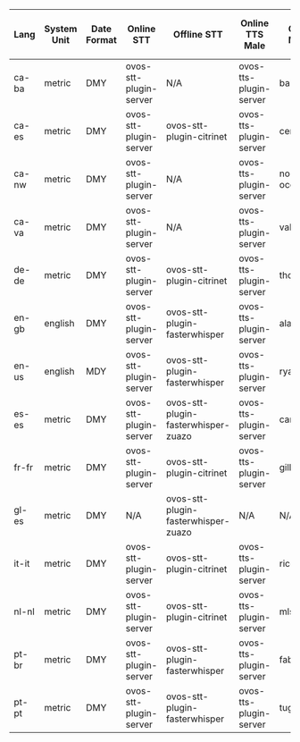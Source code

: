 | Lang | System Unit | Date Format | Online STT | Offline STT | Online TTS Male | Online TTS Male Voice | Online TTS Female | Online TTS Female Voice | Offline TTS Male | Offline TTS Male Voice | Offline TTS Female | Offline TTS Female Voice |
| --- | --- | --- | --- | --- | --- | --- | --- | --- | --- | --- | --- | --- |
| ca-ba | metric | DMY | ovos-stt-plugin-server | N/A | ovos-tts-plugin-server | balear/quim | ovos-tts-plugin-server | balear/olga | N/A | N/A | N/A | N/A |
| ca-es | metric | DMY | ovos-stt-plugin-server | ovos-stt-plugin-citrinet | ovos-tts-plugin-server | central/grau | ovos-tts-plugin-server | central/elia | ovos-tts-plugin-piper | upc_pau-x_low | ovos-tts-plugin-piper | upc_ona-x_low |
| ca-nw | metric | DMY | ovos-stt-plugin-server | N/A | ovos-tts-plugin-server | nord-occidental/pere | ovos-tts-plugin-server | nord-occidental/emma | N/A | N/A | N/A | N/A |
| ca-va | metric | DMY | ovos-stt-plugin-server | N/A | ovos-tts-plugin-server | valencia/lluc | ovos-tts-plugin-server | valencia/gina | N/A | N/A | N/A | N/A |
| de-de | metric | DMY | ovos-stt-plugin-server | ovos-stt-plugin-citrinet | ovos-tts-plugin-server | thorsten-low | ovos-tts-plugin-server | ramona-low | ovos-tts-plugin-piper | thorsten-low | ovos-tts-plugin-piper | ramona-low |
| en-gb | english | DMY | ovos-stt-plugin-server | ovos-stt-plugin-fasterwhisper | ovos-tts-plugin-server | alan-low | ovos-stt-plugin-server | alba-medium | ovos-tts-plugin-piper | alan-low | ovos-tts-plugin-piper | alba-medium |
| en-us | english | MDY | ovos-stt-plugin-server | ovos-stt-plugin-fasterwhisper | ovos-tts-plugin-server | ryan-low | ovos-tts-plugin-server | amy-low | ovos-tts-plugin-piper | ryan-low | ovos-tts-plugin-piper | amy-low |
| es-es | metric | DMY | ovos-stt-plugin-server | ovos-stt-plugin-fasterwhisper-zuazo | ovos-tts-plugin-server | carlfm-x_low | ovos-tts-plugin-server | mls_9972-low | ovos-tts-plugin-piper | carlfm-x_low | ovos-tts-plugin-piper | mls_9972-low |
| fr-fr | metric | DMY | ovos-stt-plugin-server | ovos-stt-plugin-citrinet | ovos-tts-plugin-server | gilles-low | ovos-tts-plugin-server | siwis-low | ovos-tts-plugin-piper | gilles-low | ovos-tts-plugin-piper | siwis-low |
| gl-es | metric | DMY | N/A | ovos-stt-plugin-fasterwhisper-zuazo | N/A | N/A | N/A | N/A | ovos-tts-plugin-cotovia | iago | ovos-tts-plugin-cotovia | sabela |
| it-it | metric | DMY | ovos-stt-plugin-server | ovos-stt-plugin-citrinet | ovos-tts-plugin-server | riccardo-x_low | ovos-tts-plugin-server | paola-medium | ovos-tts-plugin-piper | riccardo-x_low | ovos-tts-plugin-piper | paola-medium |
| nl-nl | metric | DMY | ovos-stt-plugin-server | ovos-stt-plugin-citrinet | ovos-tts-plugin-server | mls-medium | ovos-tts-plugin-server | mls_5809-low | ovos-tts-plugin-piper | mls-medium | ovos-tts-plugin-piper | mls_5809-low |
| pt-br | metric | DMY | ovos-stt-plugin-server | ovos-stt-plugin-fasterwhisper | ovos-tts-plugin-server | faber-medium | N/A | N/A | ovos-tts-plugin-piper | faber-medium | N/A | N/A |
| pt-pt | metric | DMY | ovos-stt-plugin-server | ovos-stt-plugin-fasterwhisper | ovos-tts-plugin-server | tugão-medium | N/A | N/A | ovos-tts-plugin-piper | tugão-medium | N/A | N/A |
